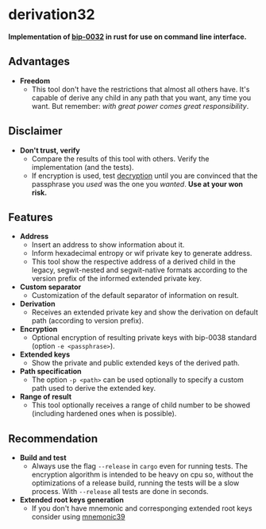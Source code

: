 derivation32
============

**Implementation of [bip-0032](https://github.com/bitcoin/bips/blob/master/bip-0032.mediawiki) in rust for use on command line interface.**

## Advantages

* **Freedom**
    - This tool don't have the restrictions that almost all others have. It's capable of derive any child in any path that you want, any time you want. But remember: *with great power comes great responsibility*.

## Disclaimer

* **Don't trust, verify**
    - Compare the results of this tool with others. Verify the implementation (and the tests).
    - If encryption is used, test [decryption](https://github.com/ceca69ec/encrypt38) until you are convinced that the passphrase you *used* was the one you *wanted*. **Use at your won risk.**

## Features

* **Address**
    - Insert an address to show information about it.
    - Inform hexadecimal entropy or wif private key to generate address.
    - This tool show the respective address of a derived child in the legacy, segwit-nested and segwit-native formats according to the version prefix of the informed extended private key.
 * **Custom separator**
    - Customization of the default separator of information on result.
* **Derivation**
    - Receives an extended private key and show the derivation on default path (according to version prefix).
* **Encryption**
    - Optional encryption of resulting private keys with bip-0038 standard (option `-e <passphrase>`).
* **Extended keys**
    - Show the private and public extended keys of the derived path.
* **Path specification**
    - The option `-p <path>` can be used optionally to specify a custom path used to derive the extended key.
* **Range of result**
    - This tool optionally receives a range of child number to be showed (including hardened ones when is possible).

## Recommendation

* **Build and test**
    - Always use the flag `--release` in `cargo` even for running tests. The encryption algorithm is intended to be heavy on cpu so, without the optimizations of a release build, running the tests will be a slow process. With `--release` all tests are done in seconds.
* **Extended root keys generation**
    - If you don't have mnemonic and corresponging extended root keys consider using [mnemonic39](https://github.com/ceca69ec/mnemonic39)

